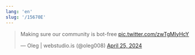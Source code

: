 ```yaml
---
lang: 'en'
slug: '/15670E'
---
```


<blockquote class="twitter-tweet">

Making sure our community is bot-free <a href="https://t.co/zwTgMIyHcY">pic.twitter.com/zwTgMIyHcY</a>

&mdash; Oleg | webstudio.is (@oleg008) <a href="https://twitter.com/oleg008/status/1783406809656459578?ref_src=twsrc%5Etfw">April 25, 2024</a>

</blockquote>
